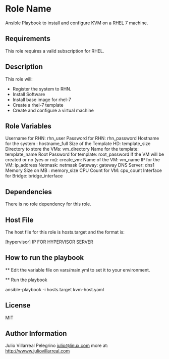Role Name
=========

Ansible Playbook to install and configure KVM on a RHEL 7 machine.

Requirements
------------

This role requires a valid subscription for RHEL.

Description
------------

This role will: 

- Register the system to RHN.
- Install Software
- Install base image for rhel-7
- Create a rhel-7 template
- Create and configure a virtual machine


Role Variables
--------------

Username for RHN: rhn_user
Password for RHN: rhn_password
Hostname for the system : hostname_full
Size of the Template HD: template_size
Directory to store the VMs: vm_directory
Name for the template: template_name
Root Password for template: root_password
If the VM will be created or no (yes or no): create_vm: 
Name of the VM: vm_name
IP for the VM: ip_address
Netmask: netmask
Gateway: gateway
DNS Server: dns1
Memory Size on MB : memory_size
CPU Count for VM: cpu_count
Interface for Bridge: bridge_interface

Dependencies
------------

There is no role dependency for this role.

Host File
----------

The host file for this role is hosts.target and the format is: 

[hypervisor]
IP FOR HYPERVISOR SERVER

How to run the playbook
------------------------

**  Edit the variable file on vars/main.yml to set it to your environment. 

** Run the playbook

ansible-playbook -i hosts.target kvm-host.yaml

License
-------

MIT

Author Information
------------------

Julio Villarreal Pelegrino <julio@linux.com> more at: http://wwww.juliovillarreal.com
